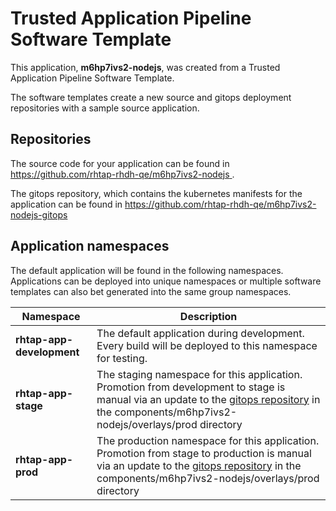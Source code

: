 # Trusted Application Pipeline Software Template

This application, **m6hp7ivs2-nodejs**, was created from a Trusted Application Pipeline Software Template.

The software templates create a new source and gitops deployment repositories with a sample source application. 

## Repositories

The source code for your application can be found in [https://github.com/rhtap-rhdh-qe/m6hp7ivs2-nodejs ](https://github.com/rhtap-rhdh-qe/m6hp7ivs2-nodejs ).
 
The gitops repository, which contains the kubernetes manifests for the application can be found in 
[https://github.com/rhtap-rhdh-qe/m6hp7ivs2-nodejs-gitops ](https://github.com/rhtap-rhdh-qe/m6hp7ivs2-nodejs-gitops ) 

## Application namespaces 

The default application will be found in the following namespaces. Applications can be deployed into unique namespaces or multiple software templates can also bet generated into the same group namespaces.  

|  Namespace   |  Description   |  
| -------- | -------- |   
| **rhtap-app-development** | The default application during development. Every build will be deployed to this namespace for testing. | 
| **rhtap-app-stage** | The staging namespace for this application. Promotion from development to stage is manual via an update to the [gitops repository](https://github.com/rhtap-rhdh-qe/m6hp7ivs2-nodejs-gitops ) in the components/m6hp7ivs2-nodejs/overlays/prod directory |  
| **rhtap-app-prod** | The production namespace for this application. Promotion from stage to production is manual via an update to the [gitops repository](https://github.com/rhtap-rhdh-qe/m6hp7ivs2-nodejs-gitops ) in the components/m6hp7ivs2-nodejs/overlays/prod directory | 